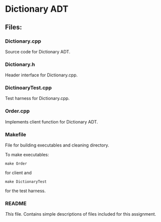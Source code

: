 # Dictionary ADT

## Files:

### Dictionary.cpp

Source code for Dictionary ADT.

### Dictionary.h

Header interface for Dictionary.cpp.

### DictinoaryTest.cpp

Test harness for Dictionary.cpp.

### Order.cpp

Implements client function for Dictionary ADT.

### Makefile

File for building executables and cleaning directory.  

To make executables:  
```
make Order
```
for client and  
```
make DictionaryTest
```
for the test harness.

### README

*This* file. Contains simple descriptions of files included for this assignment.
